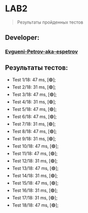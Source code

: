 # LAB2
> Результаты пройденных тестов
## Developer:
### [Evgueni-Petrov-aka-espetrov](https://github.com/Evgueni-Petrov-aka-espetrov)
## Результаты тестов:
* Test 1/18: 47 ms, [&#128994;];
* Test 2/18: 31 ms, [&#128994;];
* Test 3/18: 47 ms, [&#128994;];
* Test 4/18: 31 ms, [&#128994;];
* Test 5/18: 47 ms, [&#128994;];
* Test 6/18: 47 ms, [&#128994;];
* Test 7/18: 31 ms, [&#128994;];
* Test 8/18: 47 ms, [&#128994;];
* Test 9/18: 31 ms, [&#128994;];
* Test 10/18: 47 ms, [&#128994;];
* Test 11/18: 47 ms, [&#128994;];
* Test 12/18: 31 ms, [&#128994;];
* Test 13/18: 47 ms, [&#128994;];
* Test 14/18: 31 ms, [&#128994;];
* Test 15/18: 47 ms, [&#128994;];
* Test 16/18: 31 ms, [&#128994;];
* Test 17/18: 31 ms, [&#128994;];
* Test 18/18: 47 ms, [&#128994;];
